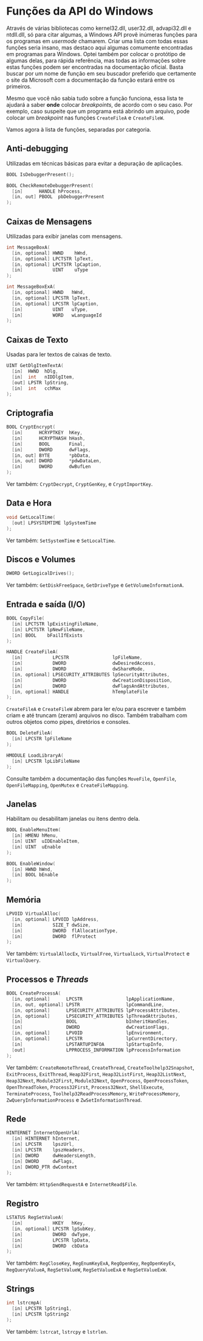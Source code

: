 # Funções da API do Windows

Através de várias bibliotecas como kernel32.dll, user32.dll, advapi32.dll e ntdll.dll, só para citar algumas, a Windows API provê inúmeras funções para os programas em _usermode_ chamarem. Criar uma lista com todas essas funções seria insano, mas destaco aqui algumas comumente encontradas em programas para Windows. Optei também por colocar o protótipo de algumas delas, para rápida referência, mas todas as informações sobre estas funções podem ser encontradas na documentação oficial. Basta buscar por um nome de função em seu buscador preferido que certamente o site da Microsoft com a documentação da função estará entre os primeiros.

Mesmo que você não sabia tudo sobre a função funciona, essa lista te ajudará a saber **onde** colocar _breakpoints_, de acordo com o seu caso. Por exemplo, caso suspeite que um programa está abrindo um arquivo, pode colocar um _breakpoint_ nas funções `CreateFileA` e `CreateFileW`.

Vamos agora à lista de funções, separadas por categoria.

## Anti-debugging

Utilizadas em técnicas básicas para evitar a depuração de aplicações.

```c
BOOL IsDebuggerPresent();
```

```c
BOOL CheckRemoteDebuggerPresent(
  [in]      HANDLE hProcess,
  [in, out] PBOOL  pbDebuggerPresent
);
```

## Caixas de Mensagens

Utilizadas para exibir janelas com mensagens.

```c
int MessageBoxA(
  [in, optional] HWND    hWnd,
  [in, optional] LPCTSTR lpText,
  [in, optional] LPCTSTR lpCaption,
  [in]           UINT    uType
);
```

```c
int MessageBoxExA(
  [in, optional] HWND   hWnd,
  [in, optional] LPCSTR lpText,
  [in, optional] LPCSTR lpCaption,
  [in]           UINT   uType,
  [in]           WORD   wLanguageId
);
```

## Caixas de Texto

Usadas para ler textos de caixas de texto.

```c
UINT GetDlgItemTextA(
  [in]  HWND  hDlg,
  [in]  int   nIDDlgItem,
  [out] LPSTR lpString,
  [in]  int   cchMax
);
```

## Criptografia

```c
BOOL CryptEncrypt(
  [in]      HCRYPTKEY  hKey,
  [in]      HCRYPTHASH hHash,
  [in]      BOOL       Final,
  [in]      DWORD      dwFlags,
  [in, out] BYTE       *pbData,
  [in, out] DWORD      *pdwDataLen,
  [in]      DWORD      dwBufLen
);
```

Ver também: `CryptDecrypt`, `CryptGenKey`, e `CryptImportKey`.

## Data e Hora

```c
void GetLocalTime(
  [out] LPSYSTEMTIME lpSystemTime
);
```

Ver também: `SetSystemTime` e `SetLocalTime`.

## Discos e Volumes

```c
DWORD GetLogicalDrives();
```

Ver também: `GetDiskFreeSpace`, `GetDriveType` e `GetVolumeInformationA`.

## Entrada e saída \(I/O\)

```c
BOOL CopyFile(
  [in] LPCTSTR lpExistingFileName,
  [in] LPCTSTR lpNewFileName,
  [in] BOOL    bFailIfExists
);
```

```c
HANDLE CreateFileA(
  [in]           LPCSTR                lpFileName,
  [in]           DWORD                 dwDesiredAccess,
  [in]           DWORD                 dwShareMode,
  [in, optional] LPSECURITY_ATTRIBUTES lpSecurityAttributes,
  [in]           DWORD                 dwCreationDisposition,
  [in]           DWORD                 dwFlagsAndAttributes,
  [in, optional] HANDLE                hTemplateFile
);
```

`CreateFileA` e `CreateFileW` abrem para ler e/ou para escrever e também criam e até truncam \(zeram\) arquivos no disco. Também trabalham com outros objetos como pipes, diretórios e consoles.

```c
BOOL DeleteFileA(
  [in] LPCSTR lpFileName
);
```

```c
HMODULE LoadLibraryA(
  [in] LPCSTR lpLibFileName
);
```

Consulte também a documentação das funções `MoveFile`, `OpenFile`, `OpenFileMapping`, `OpenMutex` e `CreateFileMapping`.

## Janelas

Habilitam ou desabilitam janelas ou itens dentro dela.

```c
BOOL EnableMenuItem(
  [in] HMENU hMenu,
  [in] UINT  uIDEnableItem,
  [in] UINT  uEnable
);
```

```c
BOOL EnableWindow(
  [in] HWND hWnd,
  [in] BOOL bEnable
);
```

## Memória

```c
LPVOID VirtualAlloc(
  [in, optional] LPVOID lpAddress,
  [in]           SIZE_T dwSize,
  [in]           DWORD  flAllocationType,
  [in]           DWORD  flProtect
);
```

Ver também: `VirtualAllocEx`, `VirtualFree`, `VirtualLock`, `VirtualProtect` e `VirtualQuery`.

## Processos e _Threads_

```c
BOOL CreateProcessA(
  [in, optional]      LPCSTR                lpApplicationName,
  [in, out, optional] LPSTR                 lpCommandLine,
  [in, optional]      LPSECURITY_ATTRIBUTES lpProcessAttributes,
  [in, optional]      LPSECURITY_ATTRIBUTES lpThreadAttributes,
  [in]                BOOL                  bInheritHandles,
  [in]                DWORD                 dwCreationFlags,
  [in, optional]      LPVOID                lpEnvironment,
  [in, optional]      LPCSTR                lpCurrentDirectory,
  [in]                LPSTARTUPINFOA        lpStartupInfo,
  [out]               LPPROCESS_INFORMATION lpProcessInformation
);
```

Ver também: `CreateRemoteThread`, `CreateThread`, `CreateToolhelp32Snapshot`, `ExitProcess`, `ExitThread`, `Heap32First`, `Heap32ListFirst`, `Heap32ListNext`, `Heap32Next`, `Module32First`, `Module32Next`, `OpenProcess`, `OpenProcessToken`, `OpenThreadToken`, `Process32First`, `Process32Next`, `ShellExecute`, `TerminateProcess`, `Toolhelp32ReadProcessMemory`, `WriteProcessMemory`, `ZwQueryInformationProcess` e `ZwSetInformationThread`.

## Rede

```c
HINTERNET InternetOpenUrlA(
  [in] HINTERNET hInternet,
  [in] LPCSTR    lpszUrl,
  [in] LPCSTR    lpszHeaders,
  [in] DWORD     dwHeadersLength,
  [in] DWORD     dwFlags,
  [in] DWORD_PTR dwContext
);
```

Ver também: `HttpSendRequestA` e `InternetRead$File`.

## Registro

```c
LSTATUS RegSetValueA(
  [in]           HKEY   hKey,
  [in, optional] LPCSTR lpSubKey,
  [in]           DWORD  dwType,
  [in]           LPCSTR lpData,
  [in]           DWORD  cbData
);
```

Ver também: `RegCloseKey`, `RegEnumKeyExA`, `RegOpenKey`, `RegOpenKeyEx`, `RegQueryValueA`, `RegSetValueW`, `RegSetValueExA` e `RegSetValueExW`.

## Strings

```c
int lstrcmpA(
  [in] LPCSTR lpString1,
  [in] LPCSTR lpString2
);
```

Ver também: `lstrcat`, `lstrcpy` e `lstrlen`.
